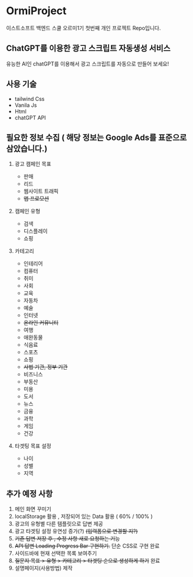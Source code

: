 # OrmiProject

이스트소프트 백엔드 스쿨 오르미1기 첫번째 개인 프로젝트 Repo입니다.

## ChatGPT를 이용한 광고 스크립트 자동생성 서비스

유능한 AI인 chatGPT를 이용해서 광고 스크립트를 자동으로 만들어 보세요!

## 사용 기술

-   tailwind Css
-   Vanila Js
-   Html
-   chatGPT API

## 필요한 정보 수집 ( 해당 정보는 Google Ads를 표준으로 삼았습니다.)

1. 광고 캠페인 목표

    - 판매
    - 리드
    - 웹사이트 트래픽
    - ~~앱 프로모션~~

2. 캠페인 유형

    - 검색
    - 디스플레이
    - 쇼핑

3. 카테고리

    - 인테리어
    - 컴퓨터
    - 취미
    - 사회
    - 교육
    - 자동차
    - 예술
    - 인터넷
    - ~~온라인 커뮤니티~~
    - 여행
    - 애완동물
    - 식음료
    - 스포츠
    - 쇼핑
    - ~~사법 기관, 정부 기관~~
    - 비즈니스
    - 부동산
    - 미용
    - 도서
    - 뉴스
    - 금융
    - 과학
    - 게임
    - 건강

4. 타겟팅 목표 설정

    - 나이
    - 성별
    - 지역

## 추가 예정 사항

1.  메인 화면 꾸미기
2.  localStorage 활용 , 저장되어 있는 Data 활용 ( 60% / 100% )
3.  광고의 유형별 다른 템플릿으로 답변 제공
4.  광고 타겟팅 설정 유연성 증가(?) ~~(입력폼으로 변경할 지?)~~
5.  ~~기존 답변 저장 후 , 수정 사항 새로 요청하는 기능~~
6.  ~~API 답변 Loading Progress Bar 구현하기.~~ 단순 CSS로 구현 완료
7.  사이드바에 현재 선택한 목록 보여주기
8.  ~~질문지 목표 > 유형 > 카테고리 > 타겟팅 순으로 생성하게 하기~~ 완료
9.  설명페이지(사용방법) 제작
